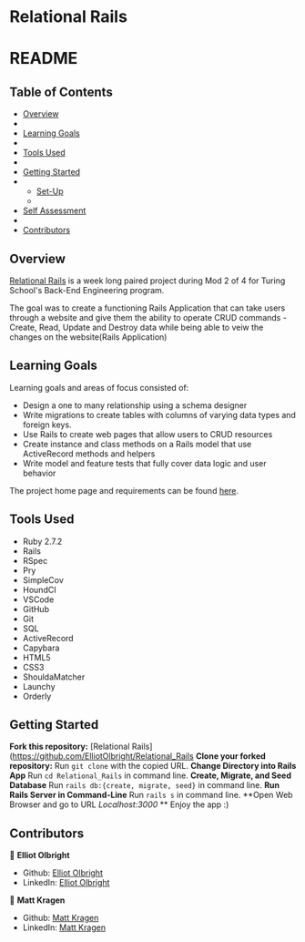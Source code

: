 # Relational Rails 

# README

## Table of Contents

- [Overview](#overview)
- 
- [Learning Goals](#learning-goals)
- 
- [Tools Used](#tools-used)
- 
- [Getting Started](#getting-started)
- 
  - [Set-Up](#Set-up)
  - 
- [Self Assessment](#self-assessment)
- 
- [Contributors](#contributors)

## Overview

[Relational Rails](https://github.com/ElliotOlbright/Relational_Rails) is a week long paired project during Mod 2 of 4 for Turing School's Back-End Engineering program.

The goal was to create a functioning Rails Application that can take users through a website and give them the ability to operate CRUD commands - Create, Read, Update and Destroy data while being able to veiw the changes on the website(Rails Application)

## Learning Goals

Learning goals and areas of focus consisted of:
- Design a one to many relationship using a schema designer
- Write migrations to create tables with columns of varying data types and foreign keys.
- Use Rails to create web pages that allow users to CRUD resources
- Create instance and class methods on a Rails model that use ActiveRecord methods and helpers
- Write model and feature tests that fully cover data logic and user behavior

The project home page and requirements can be found [here](https://backend.turing.edu/module2/projects/relational_rails).

## Tools Used

- Ruby 2.7.2
- Rails
- RSpec
- Pry
- SimpleCov
- HoundCI
- VSCode
- GitHub
- Git
- SQL
- ActiveRecord
- Capybara
- HTML5
- CSS3
- ShouldaMatcher
- Launchy
- Orderly

## Getting Started

**Fork this repository:** [Relational Rails](https://github.com/ElliotOlbright/Relational_Rails
**Clone your forked repository:** Run `git clone` with the copied URL.
**Change Directory into Rails App** Run `cd Relational_Rails` in command line.
**Create, Migrate, and Seed Database** Run `rails db:{create, migrate, seed}` in command line.
**Run Rails Server in Command-Line** Run `rails s` in command line.
**Open Web Browser and go to URL *Localhost:3000* ** Enjoy the app :)

## Contributors

👤  **Elliot Olbright** 
- Github: [Elliot Olbright](https://github.com/ElliotOlbright)
- LinkedIn: [Elliot Olbright](https://www.linkedin.com/in/elliotolbright/)

👤  **Matt Kragen**
- Github: [Matt Kragen](https://github.com/InOmn1aParatus)
- LinkedIn: [Matt Kragen](https://www.linkedin.com/in/mattkragen/)
